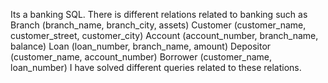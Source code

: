 Its a banking SQL. There is different relations related to banking such as
Branch (branch_name, branch_city, assets)
Customer (customer_name, customer_street, customer_city)
Account (account_number, branch_name, balance)
Loan (loan_number, branch_name, amount)
Depositor (customer_name, account_number)
Borrower (customer_name, loan_number)
I have solved different queries related to these relations.
